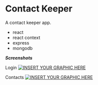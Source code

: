 # Contact Keeper

A contact keeper app.

- react
- react context 
- express
- mongodb

***Screenshots***

Login
[![INSERT YOUR GRAPHIC HERE](https://res.cloudinary.com/dscipfbfx/image/upload/v1589455929/Contact%20Keeper/Login.png)]()


Contacts
[![INSERT YOUR GRAPHIC HERE](https://res.cloudinary.com/dscipfbfx/image/upload/v1589455905/Contact%20Keeper/Contacts.png)]()

